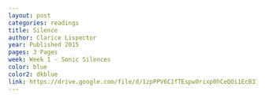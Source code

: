 ```yaml
---
layout: post
categories: readings
title: Silence
author: Clarice Lispector
year: Published 2015
pages: 3 Pages
week: Week 1 - Sonic Silences
color: blue
color2: dkblue
link: https://drive.google.com/file/d/1zpPPV6C1fTEspw0rixp0hCeQOi1EcB31/view?usp=share_link
---
```

